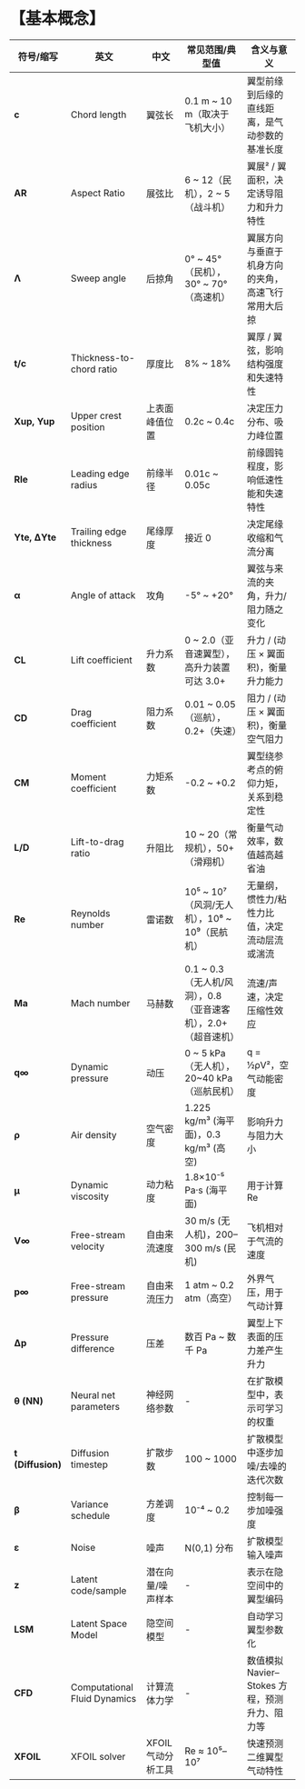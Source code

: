 

# 【基本概念】



| 符号/缩写         | 英文                         | 中文               | 常见范围/典型值                                              | 含义与意义                                         |
| ----------------- | ---------------------------- | ------------------ | ------------------------------------------------------------ | -------------------------------------------------- |
| **c**             | Chord length                 | 翼弦长             | 0.1 m ~ 10 m（取决于飞机大小）                               | 翼型前缘到后缘的直线距离，是气动参数的基准长度     |
| **AR**            | Aspect Ratio                 | 展弦比             | 6 ~ 12（民机），2 ~ 5（战斗机）                              | 翼展² / 翼面积，决定诱导阻力和升力特性             |
| **Λ**             | Sweep angle                  | 后掠角             | 0° ~ 45°（民机），30° ~ 70°（高速机）                        | 翼展方向与垂直于机身方向的夹角，高速飞行常用大后掠 |
| **t/c**           | Thickness-to-chord ratio     | 厚度比             | 8% ~ 18%                                                     | 翼厚 / 翼弦，影响结构强度和失速特性                |
| **Xup, Yup**      | Upper crest position         | 上表面峰值位置     | 0.2c ~ 0.4c                                                  | 决定压力分布、吸力峰位置                           |
| **Rle**           | Leading edge radius          | 前缘半径           | 0.01c ~ 0.05c                                                | 前缘圆钝程度，影响低速性能和失速特性               |
| **Yte, ΔYte**     | Trailing edge thickness      | 尾缘厚度           | 接近 0                                                       | 决定尾缘收缩和气流分离                             |
| **α**             | Angle of attack              | 攻角               | -5° ~ +20°                                                   | 翼弦与来流的夹角，升力/阻力随之变化                |
| **CL**            | Lift coefficient             | 升力系数           | 0 ~ 2.0（亚音速翼型），高升力装置可达 3.0+                   | 升力 / (动压 × 翼面积)，衡量升力能力               |
| **CD**            | Drag coefficient             | 阻力系数           | 0.01 ~ 0.05（巡航），0.2+（失速）                            | 阻力 / (动压 × 翼面积)，衡量空气阻力               |
| **CM**            | Moment coefficient           | 力矩系数           | -0.2 ~ +0.2                                                  | 翼型绕参考点的俯仰力矩，关系到稳定性               |
| **L/D**           | Lift-to-drag ratio           | 升阻比             | 10 ~ 20（常规机），50+（滑翔机）                             | 衡量气动效率，数值越高越省油                       |
| **Re**            | Reynolds number              | 雷诺数             | 10⁵ ~ 10⁷（风洞/无人机），10⁸ ~ 10⁹（民航机）                | 无量纲，惯性力/粘性力比值，决定流动层流或湍流      |
| **Ma**            | Mach number                  | 马赫数             | 0.1 ~ 0.3（无人机/风洞），0.8（亚音速客机），2.0+（超音速机） | 流速/声速，决定压缩性效应                          |
| **q∞**            | Dynamic pressure             | 动压               | 0 ~ 5 kPa（无人机），20~40 kPa（巡航民机）                   | q = ½ρV²，空气动能密度                             |
| **ρ**             | Air density                  | 空气密度           | 1.225 kg/m³ (海平面)，0.3 kg/m³ (高空)                       | 影响升力与阻力大小                                 |
| **μ**             | Dynamic viscosity            | 动力粘度           | 1.8×10⁻⁵ Pa·s (海平面)                                       | 用于计算 Re                                        |
| **V∞**            | Free-stream velocity         | 自由来流速度       | 30 m/s (无人机)，200–300 m/s (民机)                          | 飞机相对于气流的速度                               |
| **p∞**            | Free-stream pressure         | 自由来流压力       | 1 atm ~ 0.2 atm（高空）                                      | 外界气压，用于气动计算                             |
| **Δp**            | Pressure difference          | 压差               | 数百 Pa ~ 数千 Pa                                            | 翼型上下表面的压力差产生升力                       |
| **θ (NN)**        | Neural net parameters        | 神经网络参数       | -                                                            | 在扩散模型中，表示可学习的权重                     |
| **t (Diffusion)** | Diffusion timestep           | 扩散步数           | 100 ~ 1000                                                   | 扩散模型中逐步加噪/去噪的迭代次数                  |
| **β**             | Variance schedule            | 方差调度           | 10⁻⁴ ~ 0.2                                                   | 控制每一步加噪强度                                 |
| **ε**             | Noise                        | 噪声               | N(0,1) 分布                                                  | 扩散模型输入噪声                                   |
| **z**             | Latent code/sample           | 潜在向量/噪声样本  | -                                                            | 表示在隐空间中的翼型编码                           |
| **LSM**           | Latent Space Model           | 隐空间模型         | -                                                            | 自动学习翼型参数化                                 |
| **CFD**           | Computational Fluid Dynamics | 计算流体力学       | -                                                            | 数值模拟 Navier–Stokes 方程，预测升力、阻力等      |
| **XFOIL**         | XFOIL solver                 | XFOIL 气动分析工具 | Re ≈ 10⁵–10⁷                                                 | 快速预测二维翼型气动特性                           |
